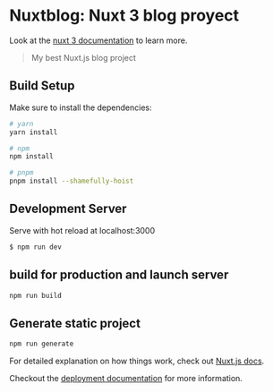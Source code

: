 # Nuxtblog: Nuxt 3 blog proyect

Look at the [nuxt 3 documentation](https://v3.nuxtjs.org) to learn more.

> My best Nuxt.js blog project

## Build Setup

Make sure to install the dependencies:

```bash
# yarn
yarn install

# npm
npm install

# pnpm
pnpm install --shamefully-hoist
```

## Development Server

Serve with hot reload at localhost:3000

```bash
$ npm run dev
```

## build for production and launch server

```bash
npm run build
```

## Generate static project

```bash
npm run generate
```

For detailed explanation on how things work, check out [Nuxt.js docs](https://nuxtjs.org).

Checkout the [deployment documentation](https://v3.nuxtjs.org/guide/deploy/presets) for more information.
